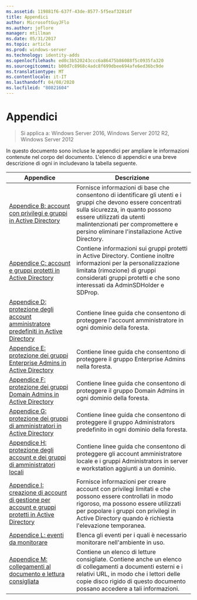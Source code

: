 ```yaml
---
ms.assetid: 119881f6-637f-43de-8577-5f5eaf3281df
title: Appendici
author: MicrosoftGuyJFlo
ms.author: joflore
manager: mtillman
ms.date: 05/31/2017
ms.topic: article
ms.prod: windows-server
ms.technology: identity-adds
ms.openlocfilehash: ed0c3b520243ccc6a86475b86088f5c0935fa320
ms.sourcegitcommit: b00d7c8968c4adc8f699dbee694afe6ed36bc9de
ms.translationtype: MT
ms.contentlocale: it-IT
ms.lasthandoff: 04/08/2020
ms.locfileid: "80821604"
---
```

# <a name="appendices"></a>Appendici

>Si applica a: Windows Server 2016, Windows Server 2012 R2, Windows Server 2012

In questo documento sono incluse le appendici per ampliare le informazioni contenute nel corpo del documento. L'elenco di appendici e una breve descrizione di ogni in includevano la tabella seguente.  
  

|**Appendice**|**Descrizione**|  
| --- | --- | 
|[Appendice B: account con privilegi e gruppi in Active Directory](../../../ad-ds/plan/security-best-practices/Appendix-B--Privileged-Accounts-and-Groups-in-Active-Directory.md)|Fornisce informazioni di base che consentono di identificare gli utenti e i gruppi che devono essere concentrati sulla sicurezza, in quanto possono essere utilizzati da utenti malintenzionati per compromettere e persino eliminare l'installazione Active Directory.|  
|[Appendice C: account e gruppi protetti in Active Directory](../../../ad-ds/plan/security-best-practices/Appendix-C--Protected-Accounts-and-Groups-in-Active-Directory.md)|Contiene informazioni sui gruppi protetti in Active Directory. Contiene inoltre informazioni per la personalizzazione limitata (rimozione) di gruppi considerati gruppi protetti e che sono interessati da AdminSDHolder e SDProp.|  
|[Appendice D: protezione degli account amministratore predefiniti in Active Directory](../../../ad-ds/plan/security-best-practices/Appendix-D--Securing-Built-In-Administrator-Accounts-in-Active-Directory.md)|Contiene linee guida che consentono di proteggere l'account amministratore in ogni dominio della foresta.|  
|[Appendice E: protezione dei gruppi Enterprise Admins in Active Directory](../../../ad-ds/plan/security-best-practices/Appendix-E--Securing-Enterprise-Admins-Groups-in-Active-Directory.md)|Contiene linee guida che consentono di proteggere il gruppo Enterprise Admins nella foresta.|  
|[Appendice F: protezione dei gruppi Domain Admins in Active Directory](../../../ad-ds/plan/security-best-practices/Appendix-F--Securing-Domain-Admins-Groups-in-Active-Directory.md)|Contiene linee guida che consentono di proteggere il gruppo Domain Admins in ogni dominio della foresta.|  
|[Appendice G: protezione dei gruppi di amministratori in Active Directory](../../../ad-ds/plan/security-best-practices/Appendix-G--Securing-Administrators-Groups-in-Active-Directory.md)|Contiene linee guida che consentono di proteggere il gruppo Administrators predefinito in ogni dominio della foresta.|  
|[Appendice H: protezione degli account e dei gruppi di amministratori locali](../../../ad-ds/plan/security-best-practices/Appendix-H--Securing-Local-Administrator-Accounts-and-Groups.md)|Contiene linee guida che consentono di proteggere gli account amministratore locale e i gruppi Administrators in server e workstation aggiunti a un dominio.|  
|[Appendice I: creazione di account di gestione per account e gruppi protetti in Active Directory](../../../ad-ds/manage/component-updates/Appendix-I--Creating-Management-Accounts-for-Protected-Accounts-and-Groups-in-Active-Directory.md)|Fornisce informazioni per creare account con privilegi limitati e che possono essere controllati in modo rigoroso, ma possono essere utilizzati per popolare i gruppi con privilegi in Active Directory quando è richiesta l'elevazione temporanea.|   
|[Appendice L: eventi da monitorare](../../../ad-ds/plan/Appendix-L--Events-to-Monitor.md)|Elenca gli eventi per i quali è necessario monitorare nell'ambiente in uso.|  
|[Appendice M: collegamenti al documento e lettura consigliata](../../../ad-ds/manage/Appendix-M--Document-Links-and-Recommended-Reading.md)|Contiene un elenco di letture consigliate. Contiene anche un elenco di collegamenti a documenti esterni e i relativi URL, in modo che i lettori delle copie disco rigido di questo documento possano accedere a tali informazioni.|  
  


